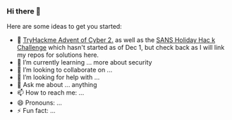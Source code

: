 ### Hi there 👋

<!--
**mberger/mberger** is a ✨ _special_ ✨ repository because its `README.md` (this file) appears on your GitHub profile.
-->
Here are some ideas to get you started:
- :christmas_tree: [TryHackme Advent of Cyber 2.](https://tryhackme.com/room/adventofcyber2) as well as the [SANS Holiday Hac    k Challenge](holidayhackchallenge.com) which hasn't started as of Dec 1, but check back as I will link my repos for solutions here.
- 🌱 I’m currently learning ... more about security
- 👯 I’m looking to collaborate on ...
- 🤔 I’m looking for help with ...
- 💬 Ask me about ... anything
- 📫 How to reach me: ...
- 😄 Pronouns: ...
- ⚡ Fun fact: ...


